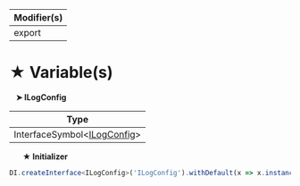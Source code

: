 | Modifier(s)                            |
|----------------------------------------|
| export |

# &#9733; Variable(s)

&nbsp;&nbsp; **&#10148; ILogConfig**

| Type                        |
|-----------------------------|
| InterfaceSymbol&lt;[ILogConfig](/kernel/interface/logger/ilogconfig.md)&gt; |

&nbsp;&nbsp;&nbsp;&nbsp;&nbsp; **&#9733; Initializer**

```ts
DI.createInterface<ILogConfig>('ILogConfig').withDefault(x => x.instance(new LogConfig(ColorOptions.noColors, LogLevel.warn)))
```